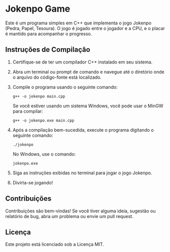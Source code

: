# Jokenpo Game

Este é um programa simples em C++ que implementa o jogo Jokenpo (Pedra, Papel, Tesoura). O jogo é jogado entre o jogador e a CPU, e o placar é mantido para acompanhar o progresso.

## Instruções de Compilação

1. Certifique-se de ter um compilador C++ instalado em seu sistema.

2. Abra um terminal ou prompt de comando e navegue até o diretório onde o arquivo do código-fonte está localizado.

3. Compile o programa usando o seguinte comando:

    ```
    g++ -o jokenpo main.cpp
    ```

    Se você estiver usando um sistema Windows, você pode usar o MinGW para compilar:

    ```
    g++ -o jokenpo.exe main.cpp
    ```

4. Após a compilação bem-sucedida, execute o programa digitando o seguinte comando:

    ```
    ./jokenpo
    ```

    No Windows, use o comando:

    ```
    jokenpo.exe
    ```

5. Siga as instruções exibidas no terminal para jogar o jogo Jokenpo.

6. Divirta-se jogando!

## Contribuições

Contribuições são bem-vindas! Se você tiver alguma ideia, sugestão ou relatório de bug, abra um problema ou envie um pull request.

## Licença

Este projeto está licenciado sob a Licença MIT.
